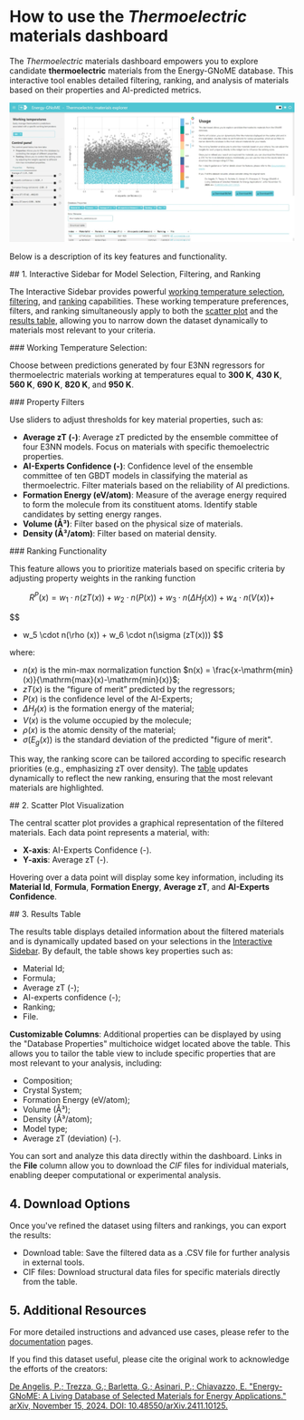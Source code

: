# How to use the *Thermoelectric* materials dashboard

<div class="grid cards" markdown>

The *Thermoelectric* materials dashboard empowers you to explore candidate **thermoelectric** materials from the Energy-GNoME database. This interactive tool enables detailed filtering, ranking, and analysis of materials based on their properties and AI-predicted metrics.

</div>

<div class="grid cards" markdown>

![Web page](../../assets/thermoelectrics/webpage.jpeg)

</div>

<div class="grid cards" markdown>

Below is a description of its key features and functionality.

</div>

<a name="sidebar">
## 1. Interactive Sidebar for Model Selection, Filtering, and Ranking
</a>

The Interactive Sidebar provides powerful [working temperature selection](#temperature), [filtering](#filters), and [ranking](#ranking) capabilities. These working temperature preferences, filters, and ranking simultaneously apply to both the [scatter plot](#plot) and the [results table](#table), allowing you to narrow down the dataset dynamically to materials most relevant to your criteria.

<a name="temperature">
### Working Temperature Selection:
</a>

Choose between predictions generated by four E3NN regressors for thermoelectric materials working at temperatures equal to **300 K**, **430 K**, **560 K**, **690 K**, **820 K**, and **950 K**.

<a name="filters">
### Property Filters
</a>

Use sliders to adjust thresholds for key material properties, such as:

* **Average zT (-)**: Average zT predicted by the ensemble committee of four E3NN models. Focus on materials with specific themoelectric properties.
* **AI-Experts Confidence (-)**: Confidence level of the ensemble committee of ten GBDT models in classifying the material as thermoelectric. Filter materials based on the reliability of AI predictions.
* **Formation Energy (eV/atom)**: Measure of the average energy required to form the molecule from its constituent atoms. Identify stable candidates by setting energy ranges.
* **Volume (Å³)**: Filter based on the physical size of materials.
* **Density (Å³/atom)**: Filter based on material density.

<a name="ranking">
### Ranking Functionality
</a>

This feature allows you to prioritize materials based on specific criteria by adjusting property weights in the ranking function

$$
R^P(x) = w_1 \cdot n(zT(x)) + w_2 \cdot n(P(x)) + w_3 \cdot n(\Delta H_f(x)) + w_4 \cdot n(V(x)) +
$$

$$
+ w_5 \cdot n(\rho (x)) + w_6 \cdot n(\sigma (zT(x)))
$$

where:

* $n(x)$ is the min-max normalization function $n(x) = \frac{x-\mathrm{min}(x)}{\mathrm{max}(x)-\mathrm{min}(x)}$;
* $zT(x)$ is the “figure of merit” predicted by the regressors;
* $P(x)$ is the confidence level of the AI-Experts;
* $\Delta H_f(x)$ is the formation energy of the material;
* $V(x)$ is the volume occupied by the molecule;
* $\rho (x)$ is the atomic density of the material;
* $\sigma (E_g(x))$ is the standard deviation of the predicted "figure of merit".

This way, the ranking score can be tailored according to specific research priorities (e.g., emphasizing zT over density).
The [table](#table) updates dynamically to reflect the new ranking, ensuring that the most relevant materials are highlighted.

<a name="plot">
## 2. Scatter Plot Visualization
</a>

The central scatter plot provides a graphical representation of the filtered materials.
Each data point represents a material, with:

* **X-axis**: AI-Experts Confidence (-).
* **Y-axis**: Average zT (-).

Hovering over a data point will display some key information, including its **Material Id**, **Formula**, **Formation Energy**, **Average zT**, and **AI-Experts Confidence**.

<a name="table">
## 3. Results Table
</a>

The results table displays detailed information about the filtered materials and is dynamically updated based on your selections in the [Interactive Sidebar](#sidebar).
By default, the table shows key properties such as:

* Material Id;
* Formula;
* Average zT (-);
* AI-experts confidence (-);
* Ranking;
* File.

**Customizable Columns**: Additional properties can be displayed by using the "Database Properties" multichoice widget located above the table. This allows you to tailor the table view to include specific properties that are most relevant to your analysis, including:

* Composition;
* Crystal System;
* Formation Energy (eV/atom);
* Volume (Å³);
* Density (Å³/atom);
* Model type;
* Average zT (deviation) (-).

You can sort and analyze this data directly within the dashboard.
Links in the **File** column allow you to download the *CIF* files for individual materials, enabling deeper computational or experimental analysis.

## 4. Download Options

Once you've refined the dataset using filters and rankings, you can export the results:

* Download table: Save the filtered data as a .CSV file for further analysis in external tools.
* CIF files: Download structural data files for specific materials directly from the table.

## 5. Additional Resources

For more detailed instructions and advanced use cases, please refer to the [documentation](../../docs/index.md) pages.

If you find this dataset useful, please cite the original work to acknowledge the efforts of the creators:

[De Angelis, P.; Trezza, G.; Barletta, G.; Asinari, P.; Chiavazzo, E. "Energy-GNoME: A Living Database of Selected Materials for Energy Applications." arXiv, November 15, 2024. DOI: 10.48550/arXiv.2411.10125.](https://arxiv.org/abs/2411.10125)
